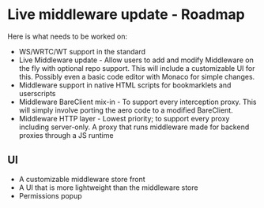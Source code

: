 # Live middleware update - Roadmap

Here is what needs to be worked on:

- WS/WRTC/WT support in the standard
- Live Middleware update - Allow users to add and modify Middleware on the fly with optional repo support. This will include a customizable UI for this. Possibly even a basic code editor with Monaco for simple changes.
- Middleware support in native HTML scripts for bookmarklets and userscripts
- Middleware BareClient mix-in - To support every interception proxy. This will simply involve porting the aero code to a modified BareClient.
- Middleware HTTP layer - Lowest priority; to support every proxy including server-only. A proxy that runs middleware made for backend proxies through a JS runtime

## UI

- A customizable middleware store front
- A UI that is more lightweight than the middleware store
- Permissions popup
